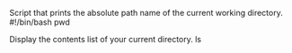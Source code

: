 Script that prints the absolute path name of the current working directory.
#!/bin/bash
pwd

Display the contents list of your current directory.
ls
